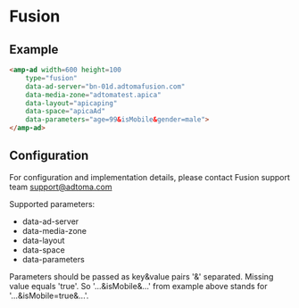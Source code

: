 <!---
Copyright 2016 The AMP HTML Authors. All Rights Reserved.

Licensed under the Apache License, Version 2.0 (the "License");
you may not use this file except in compliance with the License.
You may obtain a copy of the License at

      http://www.apache.org/licenses/LICENSE-2.0

Unless required by applicable law or agreed to in writing, software
distributed under the License is distributed on an "AS-IS" BASIS,
WITHOUT WARRANTIES OR CONDITIONS OF ANY KIND, either express or implied.
See the License for the specific language governing permissions and
limitations under the License.
-->

# Fusion

## Example

```html
<amp-ad width=600 height=100
    type="fusion"
    data-ad-server="bn-01d.adtomafusion.com"
    data-media-zone="adtomatest.apica"
    data-layout="apicaping"
    data-space="apicaAd"
    data-parameters="age=99&isMobile&gender=male">
</amp-ad>
```

## Configuration

For configuration and implementation details, please contact Fusion support team support@adtoma.com

Supported parameters:

- data-ad-server
- data-media-zone
- data-layout
- data-space
- data-parameters

Parameters should be passed as key&value pairs '&' separated. Missing value equals 'true'. 
So '...&isMobile&...' from example above stands for '...&isMobile=true&...'. 
